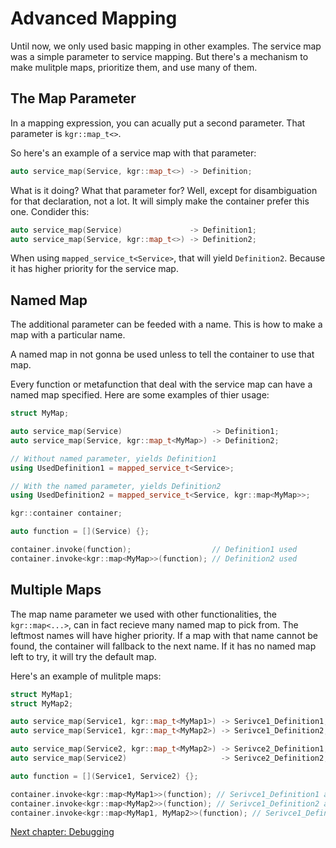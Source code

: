 Advanced Mapping
================

Until now, we only used basic mapping in other examples. The service map was a simple parameter to service mapping.
But there's a mechanism to make mulitple maps, prioritize them, and use many of them.

## The Map Parameter

In a mapping expression, you can acually put a second parameter. That parameter is `kgr::map_t<>`.

So here's an example of a service map with that parameter:

```c++
auto service_map(Service, kgr::map_t<>) -> Definition;
```

What is it doing? What that parameter for? Well, except for disambiguation for that declaration, not a lot.
It will simply make the container prefer this one. Condider this:

```c++
auto service_map(Service)               -> Definition1;
auto service_map(Service, kgr::map_t<>) -> Definition2;
```

When using `mapped_service_t<Service>`, that will yield `Definition2`. Because it has higher priority for the service map.

## Named Map

The additional parameter can be feeded with a name. This is how to make a map with a particular name.

A named map in not gonna be used unless to tell the container to use that map.

Every function or metafunction that deal with the service map can have a named map specified. Here are some examples of thier usage:

```c++
struct MyMap;

auto service_map(Service)                    -> Definition1;
auto service_map(Service, kgr::map_t<MyMap>) -> Definition2;

// Without named parameter, yields Definition1
using UsedDefinition1 = mapped_service_t<Service>;

// With the named parameter, yields Definition2
using UsedDefinition2 = mapped_service_t<Service, kgr::map<MyMap>>;

kgr::container container;

auto function = [](Service) {};

container.invoke(function);                  // Definition1 used
container.invoke<kgr::map<MyMap>>(function); // Definition2 used
```

## Multiple Maps

The map name parameter we used with other functionalities, the `kgr::map<...>`, can in fact recieve many named map to pick from.
The leftmost names will have higher priority. If a map with that name cannot be found, the container will fallback to the next name.
If it has no named map left to try, it will try the default map.

Here's an example of mulitple maps:

```c++
struct MyMap1;
struct MyMap2;

auto service_map(Service1, kgr::map_t<MyMap1>) -> Serivce1_Definition1;
auto service_map(Service1, kgr::map_t<MyMap2>) -> Serivce1_Definition2;

auto service_map(Service2, kgr::map_t<MyMap2>) -> Serivce2_Definition1;
auto service_map(Service2)                     -> Serivce2_Definition2;

auto function = [](Service1, Service2) {};

container.invoke<kgr::map<MyMap1>>(function); // Serivce1_Definition1 and Serivce2_Definition2 used
container.invoke<kgr::map<MyMap2>>(function); // Serivce1_Definition2 and Serivce2_Definition2 used
container.invoke<kgr::map<MyMap1, MyMap2>>(function); // Serivce1_Definition1 and Serivce2_Definition1 used
```

[Next chapter: Debugging](section10_debug.md)
